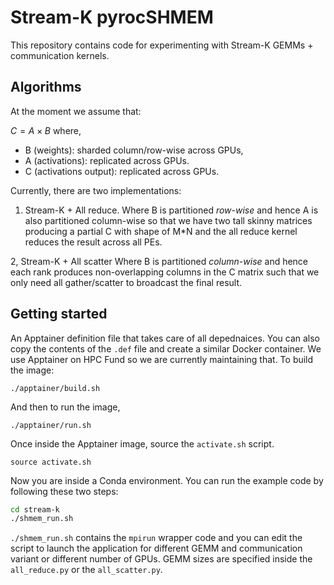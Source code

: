 # Stream-K pyrocSHMEM

This repository contains code for experimenting with Stream-K GEMMs + communication kernels.


## Algorithms
At the moment we assume that:

$C = A \times B$
where, 
* B (weights): sharded column/row-wise across GPUs,
* A (activations): replicated across GPUs.
* C (activations output): replicated across GPUs.

Currently, there are two implementations:

1. Stream-K + All reduce.
Where B is partitioned *row-wise* and hence A is also partitioned column-wise so that we have two tall skinny matrices producing a partial C with shape of M*N and the all reduce kernel reduces the result across all PEs.

2, Stream-K + All scatter
Where B is partitioned  *column-wise* and hence each rank produces non-overlapping columns in the C matrix such that we only need all gather/scatter to broadcast the final result.


## Getting started
An Apptainer definition file that takes care of all depednaices. You can also copy the contents of the `.def` file and create a similar Docker container. We use Apptainer on HPC Fund so we are currently maintaining that. To build the image:
```shell
./apptainer/build.sh
```

And then to run the image,
```shell
./apptainer/run.sh
```

Once inside the Apptainer image, source the `activate.sh` script.

```
source activate.sh
```

Now you are inside a Conda environment. You can run the example code by following these two steps:

```sh
cd stream-k
./shmem_run.sh
```

`./shmem_run.sh` contains the `mpirun` wrapper code and you can edit the script to launch the application for different GEMM and communication variant or different number of  GPUs. GEMM sizes are specified inside the `all_reduce.py` or the `all_scatter.py`.




